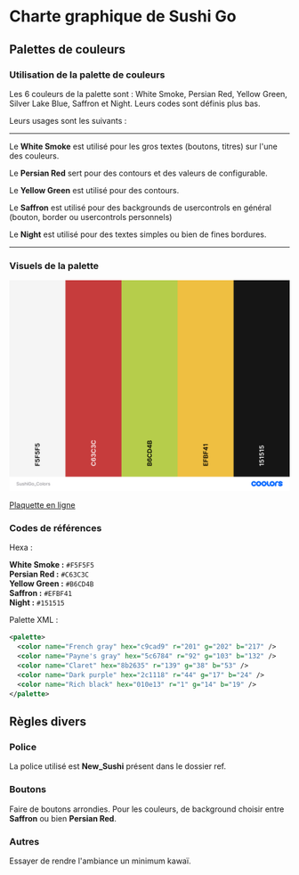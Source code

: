 # Charte graphique de Sushi Go

## **Palettes de couleurs**

### Utilisation de la palette de couleurs

Les 6 couleurs de la palette sont : White Smoke, Persian Red, Yellow Green, Silver Lake Blue, Saffron et Night. Leurs codes sont définis plus bas.

Leurs usages sont les suivants :

---

Le **White Smoke** est utilisé pour les gros textes (boutons, titres) sur l'une des couleurs.

Le **Persian Red** sert pour des contours et des valeurs de configurable.

Le **Yellow Green** est utilisé pour des contours.

Le **Saffron** est utilisé pour des backgrounds de usercontrols en général (bouton, border ou usercontrols personnels)

Le **Night** est utilisé pour des textes simples ou bien de fines bordures.

---


### Visuels de la palette

![Palette](./ref/coolors.png)

[Plaquette en ligne](https://coolors.co/f5f5f5-c63c3c-b6cd4b-efbf41-151515)


### Codes de références

Hexa :

**White Smoke :** ``#F5F5F5``  
**Persian Red :** ``#C63C3C``    
**Yellow Green :** ``#B6CD4B``  
**Saffron :** ``#EFBF41``  
**Night :** ``#151515``

Palette XML :

```xml
<palette>
  <color name="French gray" hex="c9cad9" r="201" g="202" b="217" />
  <color name="Payne's gray" hex="5c6784" r="92" g="103" b="132" />
  <color name="Claret" hex="8b2635" r="139" g="38" b="53" />
  <color name="Dark purple" hex="2c1118" r="44" g="17" b="24" />
  <color name="Rich black" hex="010e13" r="1" g="14" b="19" />
</palette>
```


## **Règles divers**

### Police

La police utilisé est **New_Sushi** présent dans le dossier ref.

### Boutons

Faire de boutons arrondies. Pour les couleurs, de background choisir entre **Saffron** ou bien **Persian Red**.

### Autres

Essayer de rendre l'ambiance un minimum kawaï.

